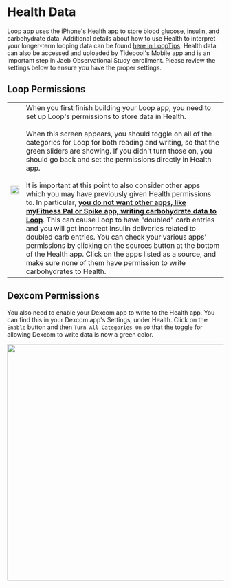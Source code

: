 # Health Data

Loop app uses the iPhone's Health app to store blood glucose, insulin, and carbohydrate data. Additional details about how to use Health to interpret your longer-term looping data can be found [here in LoopTips](https://kdisimone.github.io/looptips/data/health/). Health data can also be accessed and uploaded by Tidepool's Mobile app and is an important step in Jaeb Observational Study enrollment. Please review the settings below to ensure you have the proper settings.

## Loop Permissions

<table>
<th><img src="../img/healthapp.jpg" width="100%"></th>
<td>When you first finish building your Loop app, you need to set up Loop's permissions to store data in Health.</br></br>When this screen appears, you should toggle on all of the categories for Loop for both reading and writing, so that the green sliders are showing. If you didn't turn those on, you should go back and set the permissions directly in Health app.</br></br>It is important at this point to also consider other apps which you may have previously given Health permissions to. In particular, <b><u>you do not want other apps, like myFitness Pal or Spike app, writing carbohydrate data to Loop</u></b>. This can cause Loop to have "doubled" carb entries and you will get incorrect insulin deliveries related to doubled carb entries. You can check your various apps' permissions by clicking on the sources button at the bottom of the Health app. Click on the apps listed as a source, and make sure none of them have permission to write carbohydrates to Health.</td>
</table>

## Dexcom Permissions

You also need to enable your Dexcom app to write to the Health app. You can find this in your Dexcom app's Settings, under Health.  Click on the `Enable` button and then `Turn All Categories On` so that the toggle for allowing Dexcom to write data is now a green color.

<p align="center">
<img src="../img/health_g5.jpg" width="550">
</p>
</br></br>
